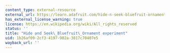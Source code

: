 ```yaml
---
content_type: external-resource
external_url: https://learn.adafruit.com/hide-n-seek-bluefruit-ornament/circuitpython-on-circuit-playground-bluefruit
has_external_license_warning: true
license: https://en.wikipedia.org/wiki/All_rights_reserved
status: ''
title: "Hide and Seek\_Bluefruit\_Ornament experiment"
uid: 1b26af09-2cf3-4197-902a-3817c70407e5
wayback_url: ''
---
```

